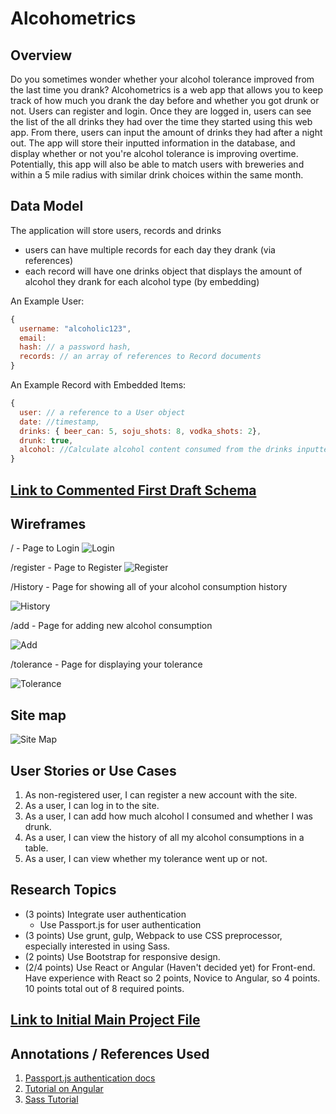# Alcohometrics  

## Overview
Do you sometimes wonder whether your alcohol tolerance improved from the last time you drank? Alcohometrics is a web app that allows you to keep track of how much you drank the day before and whether you got drunk or not. Users can register and login. Once they are logged in, users can see the list of the all drinks they had over the time they started using this web app. From there, users can input the amount of drinks they had after a night out. The app will store their inputted information in the database, and display whether or not you're alcohol tolerance is improving overtime. 
Potentially, this app will also be able to match users with breweries and within a 5 mile radius with similar drink choices within the same month.

## Data Model
The application will store users, records and drinks

* users can have multiple records for each day they drank (via references)
* each record will have one drinks object that displays the amount of alcohol they drank for each alcohol type (by embedding)

An Example User:

```javascript
{
  username: "alcoholic123",
  email: 
  hash: // a password hash,
  records: // an array of references to Record documents
}
```

An Example Record with Embedded Items:

```javascript
{
  user: // a reference to a User object
  date: //timestamp,
  drinks: { beer_can: 5, soju_shots: 8, vodka_shots: 2},
  drunk: true, 
  alcohol: //Calculate alcohol content consumed from the drinks inputted 
}
```


## [Link to Commented First Draft Schema](db.js) 

## Wireframes
/ - Page to Login 
![Login](documentation/wireframes/Login.png)

/register - Page to Register
![Register](documentation/wireframes/Register.png) 

/History - Page for showing all of your alcohol consumption history

![History](documentation/wireframes/History.png)

/add - Page for adding new alcohol consumption

![Add](documentation/wireframes/Add.png)

/tolerance - Page for displaying your tolerance

![Tolerance](documentation/wireframes/Tolerance.png)

## Site map
![Site Map](documentation/wireframes/sitemap.png)

## User Stories or Use Cases
1. As non-registered user, I can register a new account with the site.
2. As a user, I can log in to the site.
3. As a user, I can add how much alcohol I consumed and whether I was drunk.
4. As a user, I can view the history of all my alcohol consumptions in a table. 
5. As a user, I can view whether my tolerance went up or not. 

## Research Topics
* (3 points) Integrate user authentication
    * Use Passport.js for user authentication
* (3 points) Use grunt, gulp, Webpack to use CSS preprocessor, especially interested in using Sass. 
* (2 points) Use Bootstrap for responsive design. 
* (2/4 points) Use React or Angular (Haven't decided yet) for Front-end. Have experience with React so 2 points, Novice to Angular, so 4 points. 
10 points total out of 8 required points.


## [Link to Initial Main Project File](app.js) 

## Annotations / References Used
1. [Passport.js authentication docs](http://passportjs.org/docs) 
2. [Tutorial on Angular](https://angular.io/tutorial) 
3. [Sass Tutorial](https://sass-lang.com/guide)

